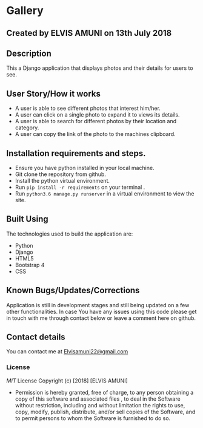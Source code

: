 # Gallery

## Created by **ELVIS AMUNI** on 13th July 2018

## Description
This a Django application that displays photos and their details for users to see.

## User Story/How it works
* A user is able to see different photos that interest him/her.  
* A user can click on a single photo to expand it to views its details.
* A user is able to search for different photos by their location and category.
* A user can copy the link of the photo to the machines clipboard.

## Installation requirements and steps.
* Ensure you have python installed in your local machine.
* Git clone the repository from github.
* Install the python virtual environment.
* Run `pip install -r requirements` on your terminal .  
* Run `python3.6 manage.py runserver` in a virtual environment to view the site.

## Built Using
The technologies used to build the application are:
* Python
* Django
* HTML5
* Bootstrap 4
* CSS

## Known Bugs/Updates/Corrections
Application is still in development stages and still being updated on a few other functionalities. In case You have any issues using this code please get in touch with me through contact below or leave a comment here on github.

## Contact details
You can contact me at Elvisamuni22@gmail.com

### License
*MIT* License
Copyright (c) [2018] [ELVIS AMUNI]

* Permission is hereby granted, free of charge, to any person obtaining a copy
of this software and associated files , to deal
in the Software without restriction, including and without limitation the rights
to use, copy, modify, publish, distribute, and/or sell
copies of the Software, and to permit persons to whom the Software is
furnished to do so.

